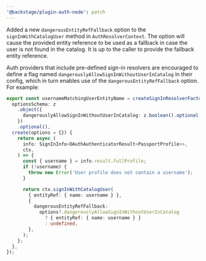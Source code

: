 ```yaml
---
'@backstage/plugin-auth-node': patch
---
```


Added a new `dangerousEntityRefFallback` option to the `signInWithCatalogUser` method in `AuthResolverContext`. The option will cause the provided entity reference to be used as a fallback in case the user is not found in the catalog. It is up to the caller to provide the fallback entity reference.

Auth providers that include pre-defined sign-in resolvers are encouraged to define a flag named `dangerouslyAllowSignInWithoutUserInCatalog` in their config, which in turn enables use of the `dangerousEntityRefFallback` option. For example:

```ts
export const usernameMatchingUserEntityName = createSignInResolverFactory({
  optionsSchema: z
    .object({
      dangerouslyAllowSignInWithoutUserInCatalog: z.boolean().optional(),
    })
    .optional(),
  create(options = {}) {
    return async (
      info: SignInInfo<OAuthAuthenticatorResult<PassportProfile>>,
      ctx,
    ) => {
      const { username } = info.result.fullProfile;
      if (!username) {
        throw new Error('User profile does not contain a username');
      }

      return ctx.signInWithCatalogUser(
        { entityRef: { name: username } },
        {
          dangerousEntityRefFallback:
            options?.dangerouslyAllowSignInWithoutUserInCatalog
              ? { entityRef: { name: username } }
              : undefined,
        },
      );
    };
  },
});
```
